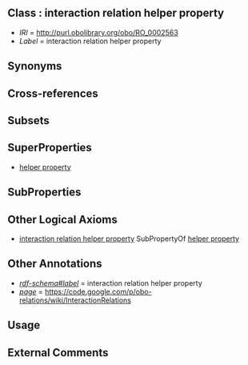 
## Class : interaction relation helper property

 * *IRI* = http://purl.obolibrary.org/obo/RO_0002563
 * *Label* = interaction relation helper property

## Synonyms


## Cross-references


## Subsets


## SuperProperties

 * [helper property](../../RO/64/RO_0002464.md)

## SubProperties


## Other Logical Axioms

 * [interaction relation helper property](../../RO/63/RO_0002563.md) SubPropertyOf [helper property](../../RO/64/RO_0002464.md)

## Other Annotations

 * *[rdf-schema#label](../../el/rdf-schema#label.md)* = interaction relation helper property
 * *[page](../../ge/page.md)* = https://code.google.com/p/obo-relations/wiki/InteractionRelations

## Usage


## External Comments

